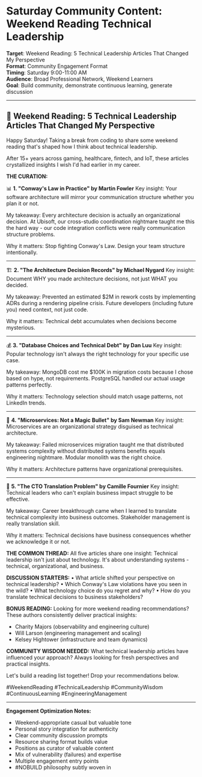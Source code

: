 # Saturday Community Content: Weekend Reading Technical Leadership
**Target**: Weekend Reading: 5 Technical Leadership Articles That Changed My Perspective  
**Format**: Community Engagement Format  
**Timing**: Saturday 9:00-11:00 AM  
**Audience**: Broad Professional Network, Weekend Learners  
**Goal**: Build community, demonstrate continuous learning, generate discussion

---

## 📖 Weekend Reading: 5 Technical Leadership Articles That Changed My Perspective

Happy Saturday! Taking a break from coding to share some weekend reading that's shaped how I think about technical leadership.

After 15+ years across gaming, healthcare, fintech, and IoT, these articles crystallized insights I wish I'd had earlier in my career.

**THE CURATION:**

📊 **1. "Conway's Law in Practice" by Martin Fowler**
Key insight: Your software architecture will mirror your communication structure whether you plan it or not.

My takeaway: Every architecture decision is actually an organizational decision. At Ubisoft, our cross-studio coordination nightmare taught me this the hard way - our code integration conflicts were really communication structure problems.

Why it matters: Stop fighting Conway's Law. Design your team structure intentionally.

---

🏗️ **2. "The Architecture Decision Records" by Michael Nygard**
Key insight: Document WHY you made architecture decisions, not just WHAT you decided.

My takeaway: Prevented an estimated $2M in rework costs by implementing ADRs during a rendering pipeline crisis. Future developers (including future you) need context, not just code.

Why it matters: Technical debt accumulates when decisions become mysterious.

---

💰 **3. "Database Choices and Technical Debt" by Dan Luu**
Key insight: Popular technology isn't always the right technology for your specific use case.

My takeaway: MongoDB cost me $100K in migration costs because I chose based on hype, not requirements. PostgreSQL handled our actual usage patterns perfectly.

Why it matters: Technology selection should match usage patterns, not LinkedIn trends.

---

🚀 **4. "Microservices: Not a Magic Bullet" by Sam Newman**
Key insight: Microservices are an organizational strategy disguised as technical architecture.

My takeaway: Failed microservices migration taught me that distributed systems complexity without distributed systems benefits equals engineering nightmare. Modular monolith was the right choice.

Why it matters: Architecture patterns have organizational prerequisites.

---

🎯 **5. "The CTO Translation Problem" by Camille Fournier**
Key insight: Technical leaders who can't explain business impact struggle to be effective.

My takeaway: Career breakthrough came when I learned to translate technical complexity into business outcomes. Stakeholder management is really translation skill.

Why it matters: Technical decisions have business consequences whether we acknowledge it or not.

**THE COMMON THREAD:**
All five articles share one insight: Technical leadership isn't just about technology. It's about understanding systems - technical, organizational, and business.

**DISCUSSION STARTERS:**
• What article shifted your perspective on technical leadership?
• Which Conway's Law violations have you seen in the wild?
• What technology choice do you regret and why?
• How do you translate technical decisions to business stakeholders?

**BONUS READING:**
Looking for more weekend reading recommendations? These authors consistently deliver practical insights:
- Charity Majors (observability and engineering culture)
- Will Larson (engineering management and scaling)
- Kelsey Hightower (infrastructure and team dynamics)

**COMMUNITY WISDOM NEEDED:**
What technical leadership articles have influenced your approach? Always looking for fresh perspectives and practical insights.

Let's build a reading list together! Drop your recommendations below.

#WeekendReading #TechnicalLeadership #CommunityWisdom #ContinuousLearning #EngineeringManagement

---

**Engagement Optimization Notes:**
- Weekend-appropriate casual but valuable tone
- Personal story integration for authenticity
- Clear community discussion prompts
- Resource sharing format builds value
- Positions as curator of valuable content
- Mix of vulnerability (failures) and expertise
- Multiple engagement entry points
- #NOBUILD philosophy subtly woven in